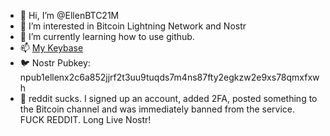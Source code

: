 - 👋 Hi, I’m @EllenBTC21M
- 👀 I’m interested in Bitcoin Lightning Network and Nostr
- 🌱 I’m currently learning how to use github.
- 📫 [My Keybase](https://keybase.io/ellenjoseph)  
- 🐦 Nostr Pubkey: npub1ellenx2c6a852jjrf2t3uu9tuqds7m4ns87fty2egkzw2e9xs78qmxfxwh
- 🤮 reddit sucks.  I signed up an account, added 2FA, posted something to the Bitcoin channel and was immediately banned from the service.  FUCK REDDIT.  Long Live Nostr!  

<!---
EllenBTC21M/EllenBTC21M is a ✨ special ✨ repository because its `README.md` (this file) appears on your GitHub profile.
You can click the Preview link to take a look at your changes.
--->
